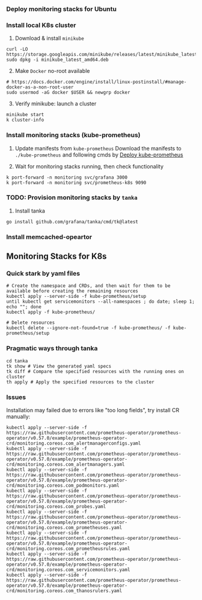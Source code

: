 ### Deploy monitoring stacks for Ubuntu

### Install local K8s cluster

1. Download & install `minikube`

```shell
curl -LO https://storage.googleapis.com/minikube/releases/latest/minikube_latest_amd64.deb
sudo dpkg -i minikube_latest_amd64.deb
```

2. Make `Docker` no-root available

```shell
# https://docs.docker.com/engine/install/linux-postinstall/#manage-docker-as-a-non-root-user
sudo usermod -aG docker $USER && newgrp docker
```

3. Verify minikube: launch a cluster

```shell
minikube start
k cluster-info
```

### Install monitoring stacks (kube-prometheus)

1. Update manifests from `kube-prometheus`
   Download the manifests to `./kube-prometheus` and following cmds by [Deploy kube-prometheus](https://prometheus-operator.dev/docs/prologue/quick-start/#deploy-kube-prometheus)

2. Wait for monitoring stacks running, then check functionality

```shell
k port-forward -n monitoring svc/grafana 3000
k port-forward -n monitoring svc/prometheus-k8s 9090
```

### TODO: Provision monitoring stacks by `tanka`

1. Install tanka

```shell
go install github.com/grafana/tanka/cmd/tk@latest
```

### Install memcached-opeartor

## Monitoring Stacks for K8s

### Quick stark by yaml files

```
# Create the namespace and CRDs, and then wait for them to be available before creating the remaining resources
kubectl apply --server-side -f kube-prometheus/setup
until kubectl get servicemonitors --all-namespaces ; do date; sleep 1; echo ""; done
kubectl apply -f kube-prometheus/
```

```
# Delete resources
kubectl delete --ignore-not-found=true -f kube-prometheus/ -f kube-prometheus/setup
```

### Pragmatic ways through tanka

```shell
cd tanka
tk show # View the generated yaml specs
tk diff # Compare the specified resources with the running ones on cluster
th apply # Apply the specified resources to the cluster
```

### Issues

Installation may failed due to errors like "too long fields", try install CR manually:

```shell
kubectl apply --server-side -f https://raw.githubusercontent.com/prometheus-operator/prometheus-operator/v0.57.0/example/prometheus-operator-crd/monitoring.coreos.com_alertmanagerconfigs.yaml
kubectl apply --server-side -f https://raw.githubusercontent.com/prometheus-operator/prometheus-operator/v0.57.0/example/prometheus-operator-crd/monitoring.coreos.com_alertmanagers.yaml
kubectl apply --server-side -f https://raw.githubusercontent.com/prometheus-operator/prometheus-operator/v0.57.0/example/prometheus-operator-crd/monitoring.coreos.com_podmonitors.yaml
kubectl apply --server-side -f https://raw.githubusercontent.com/prometheus-operator/prometheus-operator/v0.57.0/example/prometheus-operator-crd/monitoring.coreos.com_probes.yaml
kubectl apply --server-side -f https://raw.githubusercontent.com/prometheus-operator/prometheus-operator/v0.57.0/example/prometheus-operator-crd/monitoring.coreos.com_prometheuses.yaml
kubectl apply --server-side -f https://raw.githubusercontent.com/prometheus-operator/prometheus-operator/v0.57.0/example/prometheus-operator-crd/monitoring.coreos.com_prometheusrules.yaml
kubectl apply --server-side -f https://raw.githubusercontent.com/prometheus-operator/prometheus-operator/v0.57.0/example/prometheus-operator-crd/monitoring.coreos.com_servicemonitors.yaml
kubectl apply --server-side -f https://raw.githubusercontent.com/prometheus-operator/prometheus-operator/v0.57.0/example/prometheus-operator-crd/monitoring.coreos.com_thanosrulers.yaml
```
